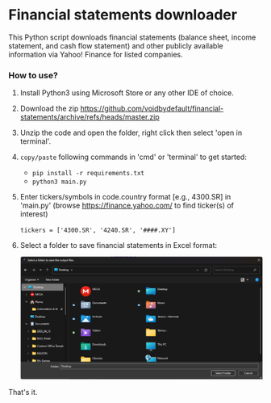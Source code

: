# Financial statements downloader
This Python script downloads financial statements (balance sheet, income statement, 
and cash flow statement) and other publicly available information via Yahoo! Finance  for 
listed companies.

### How to use?
1. Install Python3 using Microsoft Store or any other IDE of choice.


2. Download the zip https://github.com/voidbydefault/financial-statements/archive/refs/heads/master.zip


3. Unzip the code and open the folder, right click then select 'open in terminal'.


4. `copy/paste` following commands in 'cmd' or 'terminal' to get started:
      
   * `pip install -r requirements.txt`
   * `python3 main.py`


5. Enter tickers/symbols in code.country format [e.g., 4300.SR] in 'main.py'
   (browse https://finance.yahoo.com/ to find ticker(s) of interest)
   
    `tickers = ['4300.SR', '4240.SR', '####.XY']`


6. Select a folder to save financial statements in Excel format:

   ![img_1.png](help/save-location.png)

That's it.
